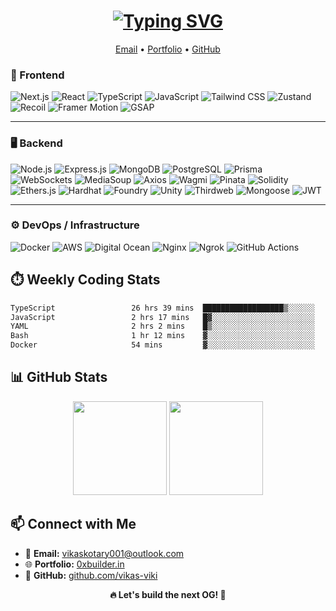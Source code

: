 <h1 align="center">
  <a href="https://git.io/typing-svg">
    <img src="https://readme-typing-svg.herokuapp.com?font=Fira+Code&weight=600&size=44&pause=1000&background=25383A00&center=true&vCenter=true&width=700&lines=Hi+there!+%F0%9F%91%8B;I'm+Vikas+Kotary!" alt="Typing SVG" />
  </a>
</h1>

<p align="center">
  <a href="mailto:vikaskotary001@outlook.com">Email</a> •
  <a href="https://www.0xbuilder.in/">Portfolio</a> •
  <a href="https://github.com/vikas-viki">GitHub</a>
</p>

### 🚀 Frontend

![Next.js](https://img.shields.io/badge/Next.js-%23000000.svg?style=for-the-badge&logo=next.js&logoColor=white)
![React](https://img.shields.io/badge/React-%2361DAFB.svg?style=for-the-badge&logo=react&logoColor=black)
![TypeScript](https://img.shields.io/badge/TypeScript-%233178C6.svg?style=for-the-badge&logo=typescript&logoColor=white)
![JavaScript](https://img.shields.io/badge/JavaScript-%23F7DF1E.svg?style=for-the-badge&logo=javascript&logoColor=black)
![Tailwind CSS](https://img.shields.io/badge/Tailwind_CSS-%2338B2AC.svg?style=for-the-badge&logo=tailwind-css&logoColor=white)
![Zustand](https://img.shields.io/badge/Zustand-%23326B9A.svg?style=for-the-badge&logo=zustand&logoColor=white)
![Recoil](https://img.shields.io/badge/Recoil-%23005694.svg?style=for-the-badge&logo=recoil&logoColor=white)
![Framer Motion](https://img.shields.io/badge/Framer_Motion-%23000000.svg?style=for-the-badge&logo=framer&logoColor=white)
![GSAP](https://img.shields.io/badge/GSAP-%2388CE02.svg?style=for-the-badge)

---

### 🖥️ Backend

![Node.js](https://img.shields.io/badge/Node.js-%23339933.svg?style=for-the-badge&logo=node.js&logoColor=white)
![Express.js](https://img.shields.io/badge/Express.js-%23404d59.svg?style=for-the-badge&logo=express&logoColor=white)
![MongoDB](https://img.shields.io/badge/MongoDB-%2347A248.svg?style=for-the-badge&logo=mongodb&logoColor=white)
![PostgreSQL](https://img.shields.io/badge/PostgreSQL-%234169E1.svg?style=for-the-badge&logo=postgresql&logoColor=white)
![Prisma](https://img.shields.io/badge/Prisma-%23004B50.svg?style=for-the-badge&logo=prisma&logoColor=white)
![WebSockets](https://img.shields.io/badge/WebSockets-%23007ACC.svg?style=for-the-badge&logo=websocket&logoColor=white)
![MediaSoup](https://img.shields.io/badge/MediaSoup-%23FF3C41.svg?style=for-the-badge)
![Axios](https://img.shields.io/badge/Axios-%230072C6.svg?style=for-the-badge&logo=axios&logoColor=white)
![Wagmi](https://img.shields.io/badge/Wagmi-%2300B3E6.svg?style=for-the-badge)
![Pinata](https://img.shields.io/badge/Pinata-%23F5DF4D.svg?style=for-the-badge)
![Solidity](https://img.shields.io/badge/Solidity-%23363636.svg?style=for-the-badge&logo=solidity&logoColor=white)
![Ethers.js](https://img.shields.io/badge/Ethers.js-%2300A86B.svg?style=for-the-badge)
![Hardhat](https://img.shields.io/badge/Hardhat-%23F5C518.svg?style=for-the-badge)
![Foundry](https://img.shields.io/badge/Foundry-%23000000.svg?style=for-the-badge)
![Unity](https://img.shields.io/badge/Unity-%23000000.svg?style=for-the-badge&logo=unity&logoColor=white)
![Thirdweb](https://img.shields.io/badge/Thirdweb-%23F213A4.svg?style=for-the-badge)
![Mongoose](https://img.shields.io/badge/Mongoose-%23880000.svg?style=for-the-badge)
![JWT](https://img.shields.io/badge/JWT-%23000000.svg?style=for-the-badge)

---

### ⚙️ DevOps / Infrastructure

![Docker](https://img.shields.io/badge/Docker-%230db7ed.svg?style=for-the-badge&logo=docker&logoColor=white)
![AWS](https://img.shields.io/badge/AWS-%23FF9900.svg?style=for-the-badge&logo=amazon-aws&logoColor=white)
![Digital Ocean](https://img.shields.io/badge/DigitalOcean-%230167ff.svg?style=for-the-badge&logo=digitalocean&logoColor=white)
![Nginx](https://img.shields.io/badge/Nginx-%23009639.svg?style=for-the-badge&logo=nginx&logoColor=white)
![Ngrok](https://img.shields.io/badge/Ngrok-%23122D42.svg?style=for-the-badge&logo=ngrok&logoColor=white)
![GitHub Actions](https://img.shields.io/badge/GitHub_Actions-%232671E5.svg?style=for-the-badge&logo=githubactions&logoColor=white)


## ⏱️ Weekly Coding Stats

<!--START_SECTION:waka-->

```txt
TypeScript                 26 hrs 39 mins  ██████████████████▒░░░░░░   72.96 %
JavaScript                 2 hrs 17 mins   █▓░░░░░░░░░░░░░░░░░░░░░░░   06.29 %
YAML                       2 hrs 2 mins    █▒░░░░░░░░░░░░░░░░░░░░░░░   05.58 %
Bash                       1 hr 12 mins    ▓░░░░░░░░░░░░░░░░░░░░░░░░   03.32 %
Docker                     54 mins         ▓░░░░░░░░░░░░░░░░░░░░░░░░   02.51 %
```

<!--END_SECTION:waka-->



## 📊 GitHub Stats

<p align="center">
  <img src="https://github-readme-stats.vercel.app/api?username=vikas-viki&show_icons=true&theme=radical" height="150"/>
  <img src="https://github-readme-streak-stats.herokuapp.com/?user=vikas-viki&theme=radical" height="150"/>
</p>


## 📫 Connect with Me

- 💌 **Email:** [vikaskotary001@outlook.com](mailto:vikaskotary001@outlook.com)  
- 🌐 **Portfolio:** [0xbuilder.in](https://0xbuilder.in)  
- 🐙 **GitHub:** [github.com/vikas-viki](https://github.com/vikas-viki)  


<p align="center">
  <strong>🔥 Let's build the next OG! 🚀</strong>
</p>
